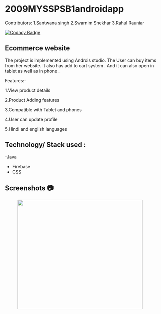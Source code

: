 # 2009MYSSPSB1androidapp

Contributors:
1.Santwana singh
2.Swarnim Shekhar
3.Rahul Rauniar



[![Codacy Badge](https://app.codacy.com/project/badge/Grade/3e93da1f0faf4e4d9c0488c14d19e838)](https://www.codacy.com/gh/99002451/2009MYSSPSB1androidapp/dashboard?utm_source=github.com&amp;utm_medium=referral&amp;utm_content=99002451/2009MYSSPSB1androidapp&amp;utm_campaign=Badge_Grade)



## Ecommerce website
The project is implemented using Androis studio. The User can buy items from her website. It also has add to cart system . And it can also open in tablet as well as in phone . 

Features:-

1.View product details


2.Product Adding features


3.Compatible with Tablet and phones


4.User can update profile


5.Hindi and english languages

## Technology/ Stack used :
-Java
- Firebase
- CSS

## Screenshots :camera:

<p><img src="projectscreenshots\pasted image 0" width="400" height="350" hspace=40>

</p>





